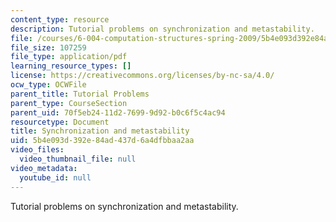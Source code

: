 ```yaml
---
content_type: resource
description: Tutorial problems on synchronization and metastability.
file: /courses/6-004-computation-structures-spring-2009/5b4e093d392e84ad437d6a4dfbbaa2aa_MIT6004s09tutor08.pdf
file_size: 107259
file_type: application/pdf
learning_resource_types: []
license: https://creativecommons.org/licenses/by-nc-sa/4.0/
ocw_type: OCWFile
parent_title: Tutorial Problems
parent_type: CourseSection
parent_uid: 70f5eb24-11d2-7699-9d92-b0c6f5c4ac94
resourcetype: Document
title: Synchronization and metastability
uid: 5b4e093d-392e-84ad-437d-6a4dfbbaa2aa
video_files:
  video_thumbnail_file: null
video_metadata:
  youtube_id: null
---
```

Tutorial problems on synchronization and metastability.